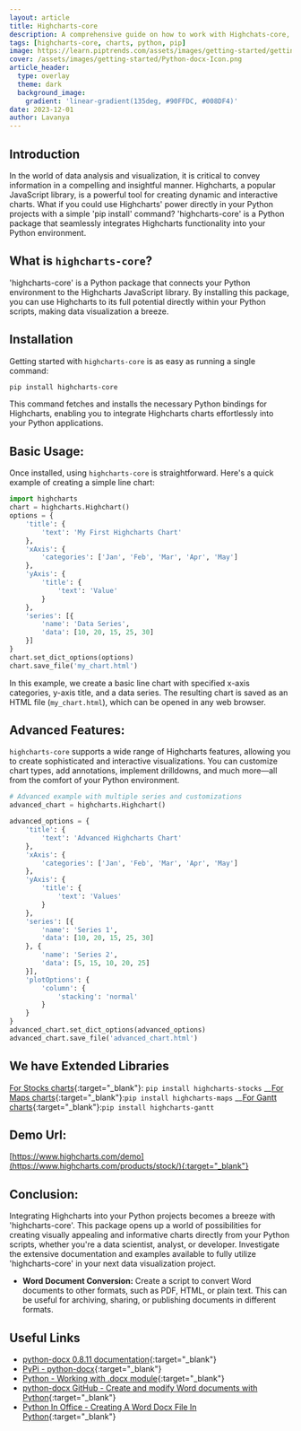 ```yaml
---
layout: article
title: Highcharts-core
description: A comprehensive guide on how to work with Highchats-core, a Python library for creating dynamic charts.
tags: [highcharts-core, charts, python, pip]
image: https://learn.piptrends.com/assets/images/getting-started/getting-started-python-docs-cover.png
cover: /assets/images/getting-started/Python-docx-Icon.png
article_header:
  type: overlay
  theme: dark
  background_image:
    gradient: 'linear-gradient(135deg, #90FFDC, #008DF4)'
date: 2023-12-01
author: Lavanya
---
```


## Introduction

In the world of data analysis and visualization, it is critical to convey information in a compelling and insightful manner. Highcharts, a popular JavaScript library, is a powerful tool for creating dynamic and interactive charts. What if you could use Highcharts' power directly in your Python projects with a simple 'pip install' command? 'highcharts-core' is a Python package that seamlessly integrates Highcharts functionality into your Python environment.

## What is `highcharts-core`?
'highcharts-core' is a Python package that connects your Python environment to the Highcharts JavaScript library. By installing this package, you can use Highcharts to its full potential directly within your Python scripts, making data visualization a breeze.

## Installation

Getting started with `highcharts-core` is as easy as running a single command:

```bash
pip install highcharts-core
```
This command fetches and installs the necessary Python bindings for Highcharts, enabling you to integrate Highcharts charts effortlessly into your Python applications.

## Basic Usage:

Once installed, using `highcharts-core` is straightforward. Here's a quick example of creating a simple line chart:

```python
import highcharts
chart = highcharts.Highchart()
options = {
    'title': {
        'text': 'My First Highcharts Chart'
    },
    'xAxis': {
        'categories': ['Jan', 'Feb', 'Mar', 'Apr', 'May']
    },
    'yAxis': {
        'title': {
            'text': 'Value'
        }
    },
    'series': [{
        'name': 'Data Series',
        'data': [10, 20, 15, 25, 30]
    }]
}
chart.set_dict_options(options)
chart.save_file('my_chart.html')
```

In this example, we create a basic line chart with specified x-axis categories, y-axis title, and a data series. The resulting chart is saved as an HTML file (`my_chart.html`), which can be opened in any web browser.


## Advanced Features:

`highcharts-core` supports a wide range of Highcharts features, allowing you to create sophisticated and interactive visualizations. You can customize chart types, add annotations, implement drilldowns, and much more—all from the comfort of your Python environment.

```python
# Advanced example with multiple series and customizations
advanced_chart = highcharts.Highchart()

advanced_options = {
    'title': {
        'text': 'Advanced Highcharts Chart'
    },
    'xAxis': {
        'categories': ['Jan', 'Feb', 'Mar', 'Apr', 'May']
    },
    'yAxis': {
        'title': {
            'text': 'Values'
        }
    },
    'series': [{
        'name': 'Series 1',
        'data': [10, 20, 15, 25, 30]
    }, {
        'name': 'Series 2',
        'data': [5, 15, 10, 20, 25]
    }],
    'plotOptions': {
        'column': {
            'stacking': 'normal'
        }
    }
}
advanced_chart.set_dict_options(advanced_options)
advanced_chart.save_file('advanced_chart.html')
```

## We have Extended Libraries 
[For Stocks charts](https://www.highcharts.com/products/stock/){:target="_blank"}: ```pip install highcharts-stocks```
__[For Maps charts](https://www.highcharts.com/products/maps/){:target="_blank"}:```pip install highcharts-maps```
__[For Gantt charts](https://www.highcharts.com/products/gantt/){:target="_blank"}:```pip install highcharts-gantt```

## Demo Url:
[https://www.highcharts.com/demo](https://www.highcharts.com/products/stock/){:target="_blank"}

## Conclusion:
Integrating Highcharts into your Python projects becomes a breeze with 'highcharts-core'. This package opens up a world of possibilities for creating visually appealing and informative charts directly from your Python scripts, whether you're a data scientist, analyst, or developer. Investigate the extensive documentation and examples available to fully utilize 'highcharts-core' in your next data visualization project.
















- **Word Document Conversion:** Create a script to convert Word documents to other formats, such as PDF, HTML, or plain text. This can be useful for archiving, sharing, or publishing documents in different formats.


## Useful Links
- [python-docx 0.8.11 documentation](https://python-docx.readthedocs.io/en/latest/){:target="_blank"}
- [PyPi - python-docx](https://pypi.org/project/python-docx/){:target="_blank"}
- [Python - Working with .docx module](https://www.geeksforgeeks.org/python-working-with-docx-module/){:target="_blank"}
- [python-docx GitHub - Create and modify Word documents with Python](https://github.com/python-openxml/python-docx){:target="_blank"}
- [Python In Office - Creating A Word Docx File In Python](https://www.youtube.com/watch?v=7ljbGXSxMw4&ab_channel=PythonInOffice){:target="_blank"}

